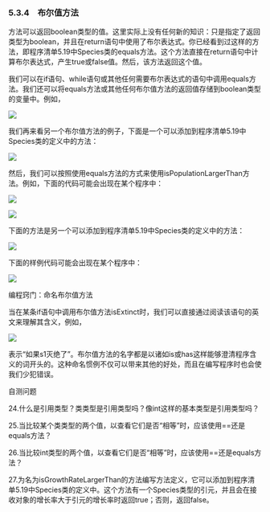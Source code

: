    

### 5.3.4　布尔值方法

方法可以返回boolean类型的值。这里实际上没有任何新的知识：只是指定了返回类型为boolean，并且在return语句中使用了布尔表达式。你已经看到过这样的方法，即程序清单5.19中Species类的equals方法。这个方法直接在return语句中计算布尔表达式，产生true或false值。然后，该方法返回这个值。

我们可以在if语句、while语句或其他任何需要布尔表达式的语句中调用equals方法。我们还可以将equals方法或其他任何布尔值方法的返回值存储到boolean类型的变量中。例如，

![](0-Assets/Epubook/程序员编程语言经典合集（计算机科学丛书5册套装），javapython编程语言含经典教材龙书《编译原理》%20(Bruce%20Eckel%20%20Alfred%20V.%20Aho%20%20Monica%20S.%20Lam%20etc.)%20(Z-Library)/images/image10264.jpeg)

我们再来看另一个布尔值方法的例子，下面是一个可以添加到程序清单5.19中Species类的定义中的方法：

![](0-Assets/Epubook/程序员编程语言经典合集（计算机科学丛书5册套装），javapython编程语言含经典教材龙书《编译原理》%20(Bruce%20Eckel%20%20Alfred%20V.%20Aho%20%20Monica%20S.%20Lam%20etc.)%20(Z-Library)/images/image10265.jpeg)

然后，我们可以按照使用equals方法的方式来使用isPopulationLargerThan方法。例如，下面的代码可能会出现在某个程序中：

![](0-Assets/Epubook/程序员编程语言经典合集（计算机科学丛书5册套装），javapython编程语言含经典教材龙书《编译原理》%20(Bruce%20Eckel%20%20Alfred%20V.%20Aho%20%20Monica%20S.%20Lam%20etc.)%20(Z-Library)/images/image10266.jpeg)

![](0-Assets/Epubook/程序员编程语言经典合集（计算机科学丛书5册套装），javapython编程语言含经典教材龙书《编译原理》%20(Bruce%20Eckel%20%20Alfred%20V.%20Aho%20%20Monica%20S.%20Lam%20etc.)%20(Z-Library)/images/image10267.jpeg)

下面的方法是另一个可以添加到程序清单5.19中Species类的定义中的方法：

![](0-Assets/Epubook/程序员编程语言经典合集（计算机科学丛书5册套装），javapython编程语言含经典教材龙书《编译原理》%20(Bruce%20Eckel%20%20Alfred%20V.%20Aho%20%20Monica%20S.%20Lam%20etc.)%20(Z-Library)/images/image10268.jpeg)

下面的样例代码可能会出现在某个程序中：

![](0-Assets/Epubook/程序员编程语言经典合集（计算机科学丛书5册套装），javapython编程语言含经典教材龙书《编译原理》%20(Bruce%20Eckel%20%20Alfred%20V.%20Aho%20%20Monica%20S.%20Lam%20etc.)%20(Z-Library)/images/image10269.jpeg)

编程窍门：命名布尔值方法

当在某条if语句中调用布尔值方法isExtinct时，我们可以直接通过阅读该语句的英文来理解其含义，例如，

![](../Images/image10270.gif)

表示“如果s1灭绝了”。布尔值方法的名字都是以诸如is或has这样能够澄清程序含义的词开头的。这种命名惯例不仅可以带来其他的好处，而且在编写程序时也会使我们少犯错误。

自测问题

24.什么是引用类型？类类型是引用类型吗？像int这样的基本类型是引用类型吗？

25.当比较某个类类型的两个值，以查看它们是否“相等”时，应该使用==还是equals方法？

26.当比较int类型的两个值，以查看它们是否“相等”时，应该使用==还是equals方法？

27.为名为isGrowthRateLargerThan的方法编写方法定义，它可以添加到程序清单5.19中Species类的定义中。这个方法有一个Species类型的引元，并且会在接收对象的增长率大于引元的增长率时返回true；否则，返回false。